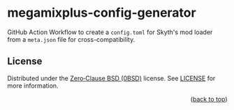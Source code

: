 <div id="top"></div>

# megamixplus-config-generator

GitHub Action Workflow to create a `config.toml` for Skyth's mod loader from a `meta.json` file for cross-compatibility.

<!-- LICENSE -->
## License
Distributed under the [Zero‐Clause BSD (0BSD)](https://opensource.org/license/0bsd/) license. See [LICENSE](LICENSE) for more information.
<div align="right">(<a href="#top">back to top</a>)</div>
